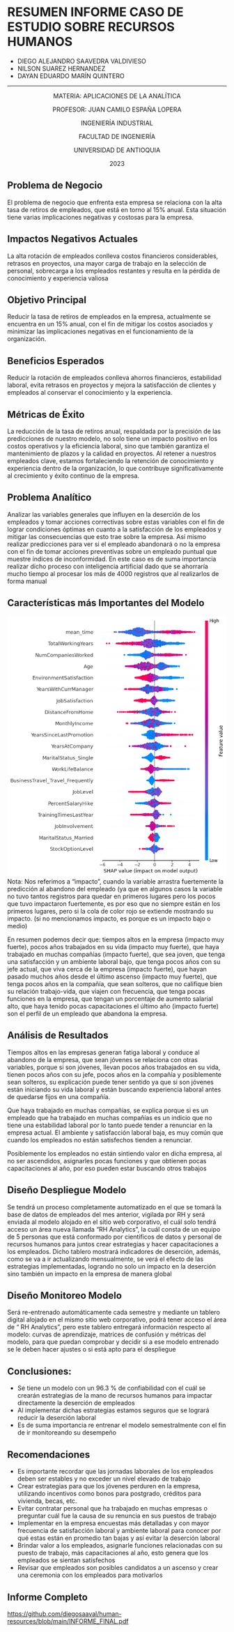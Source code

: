 # RESUMEN INFORME CASO DE ESTUDIO SOBRE RECURSOS HUMANOS 
* DIEGO ALEJANDRO SAAVEDRA VALDIVIESO
* NILSON SUAREZ HERNANDEZ
* DAYAN EDUARDO MARÍN QUINTERO

---------------------------------------------------
<p align="center">
MATERIA: APLICACIONES DE LA ANALÍTICA
<p align="center">
PROFESOR: JUAN CAMILO ESPAÑA LOPERA
<p align="center">
INGENIERÍA INDUSTRIAL
<p align="center">
FACULTAD DE INGENIERÍA 
<p align="center">
UNIVERSIDAD DE ANTIOQUIA
<p align="center">
2023

## Problema de Negocio
El problema de negocio que enfrenta esta empresa se relaciona con la alta tasa de retiros de empleados, que está en torno al 15% anual. Esta situación tiene varias implicaciones negativas y costosas para la empresa.
## Impactos Negativos Actuales
La alta rotación de empleados conlleva costos financieros considerables, retrasos en proyectos, una mayor carga de trabajo en la selección de personal, sobrecarga a los empleados restantes y resulta en la pérdida de conocimiento y experiencia valiosa
## Objetivo Principal
Reducir la tasa de retiros de empleados en la empresa, actualmente se encuentra en un 15% anual, con el fin de mitigar los costos asociados y minimizar las implicaciones negativas en el funcionamiento de la organización.
## Beneficios Esperados 
Reducir la rotación de empleados conlleva ahorros financieros, estabilidad laboral, evita retrasos en proyectos y mejora la satisfacción de clientes y empleados al conservar el conocimiento y la experiencia.
## Métricas de Éxito 
La reducción de la tasa de retiros anual, respaldada por la precisión de las predicciones de nuestro modelo, no solo tiene un impacto positivo en los costos operativos y la eficiencia laboral, sino que también garantiza el mantenimiento de plazos y la calidad en proyectos. Al retener a nuestros empleados clave, estamos fortaleciendo la retención de conocimiento y experiencia dentro de la organización, lo que contribuye significativamente al crecimiento y éxito continuo de la empresa.
## Problema Analítico
Analizar las variables generales que influyen en la deserción de los empleados y tomar acciones correctivas sobre estas variables con el fin de lograr condiciones óptimas en cuanto a la satisfacción de los empleados y mitigar las consecuencias que esto trae sobre la empresa. Así mismo realizar predicciones para ver si el empleado abandonará o no la empresa con el fin de tomar acciones preventivas sobre un empleado puntual que muestre índices de inconformidad. En este caso es de suma importancia realizar dicho proceso con inteligencia artificial dado que se ahorraría mucho tiempo al procesar los más de 4000 registros que al realizarlos de forma manual
## Características más Importantes del Modelo
![Interpretación Librería SHAP](/images/features.png) 
Nota: Nos referimos a “impacto”, cuando la variable arrastra fuertemente la predicción al abandono del empleado (ya que en algunos casos la variable no tuvo tantos registros para quedar en primeros lugares pero los pocos que tuvo impactaron fuertemente, es por eso que no siempre están en los primeros lugares, pero si la cola de color rojo se extiende mostrando su impacto. (si no mencionamos impacto, es porque es un impacto bajo o medio)

En resumen podemos decir que: tiempos altos en la empresa (impacto muy fuerte), pocos años trabajados en su vida (impacto muy fuerte), que haya trabajado en muchas compañías (impacto fuerte), que sea joven, que tenga una satisfacción y un ambiente laboral bajo, que tenga pocos años con su jefe actual, que viva cerca de la empresa (impacto fuerte), que hayan pasado muchos años desde el último ascenso (impacto muy fuerte), que tenga pocos años en la compañía, que sean solteros, que no califique bien su relación trabajo-vida, que viajen con frecuencia, que tenga pocas funciones en la empresa, que tengan un porcentaje de aumento salarial alto, que haya tenido pocas capacitaciones el último año (impacto fuerte) son el perfil de un empleado que abandona la empresa.
## Análisis de Resultados
Tiempos altos en las empresas generan fatiga laboral y conduce al abandono de la empresa, que sean jóvenes se relaciona con otras variables, porque si son jóvenes, llevan pocos años trabajados en su vida, tienen pocos años con su jefe, pocos años en la compañía y posiblemente sean solteros, su explicación puede tener sentido ya que si son jóvenes están iniciando su vida laboral y están buscando experiencia laboral antes de quedarse fijos en una compañía. 

Que haya trabajado en muchas compañías, se explica porque si es un empleado que ha trabajado en muchas compañías es un indicio que no tiene una estabilidad laboral por lo tanto puede tender a renunciar en la empresa actual. El ambiente y satisfacción laboral baja, es muy común que cuando los empleados no están satisfechos tienden a renunciar. 

Posiblemente los empleados no están sintiendo valor en dicha empresa, al no ser ascendidos, asignarles pocas funciones y que obtienen pocas capacitaciones al año, por eso pueden estar buscando otros trabajos
## Diseño Despliegue Modelo
Se tendrá un proceso completamente automatizado en el que se tomará la base de datos de empleados del mes anterior, vigilada por RH y será enviada al modelo alojado en el sitio web corporativo, el cuál solo tendrá acceso un área nueva llamada “RH Analytics”, la cuál consta de un equipo de 5 personas que está conformado por científicos de datos y personal de recursos humanos para juntos crear estrategias y hacer capacitaciones a los empleados. Dicho tablero mostrará indicadores de deserción, además, como se va a ir actualizando mensualmente, se verá el efecto de las estrategias implementadas, logrando no solo un impacto en la deserción sino también un impacto en la empresa de manera global
## Diseño Monitoreo Modelo
Será re-entrenado automáticamente cada semestre y mediante un tablero digital alojado en el mismo sitio web corporativo, podrá tener acceso el área de “ RH Analytics”, pero este tablero entregará información respecto al modelo: curvas de aprendizaje, matrices de confusión y métricas del modelo, para que puedan comprobar y decidir si a ese modelo entrenado se le deben hacer ajustes o si está apto para el despliegue
## Conclusiones:
* Se tiene un modelo con un 96.3 % de confiabilidad con el cuál se crearán estrategias de la mano de recursos humanos para impactar directamente la deserción de empleados
* Al implementar dichas estrategias estamos seguros que se logrará reducir la deserción laboral
* Es de suma importancia re entrenar el modelo semestralmente con el fin de ir monitoreando su desempeño 
## Recomendaciones
* Es importante recordar que las jornadas laborales de los empleados deben ser estables y no exceder un nivel elevado de trabajo
* Crear estrategias para que los jóvenes perduren en la empresa, utilizando incentivos como bonos para postgrado, créditos para vivienda, becas, etc. 
* Evitar contratar personal que ha trabajado en muchas empresas o preguntar cuál fue la causa de su renuncia en sus puestos de trabajo
* Implementar en la empresa encuestas más detalladas y con mayor frecuencia de satisfacción laboral y ambiente laboral para conocer por qué estas están en promedio tan bajas y así evitar la deserción laboral
* Brindar valor a los empleados, asignarle funciones relacionadas con su puesto de trabajo, más capacitaciones al año, esto genera que los empleados se sientan satisfechos
* Revisar que empleados son posibles candidatos a un ascenso y crear una ceremonia con los empleados para motivarlos

## Informe Completo
 https://github.com/diegosaaval/human-resources/blob/main/INFORME_FINAL.pdf 
